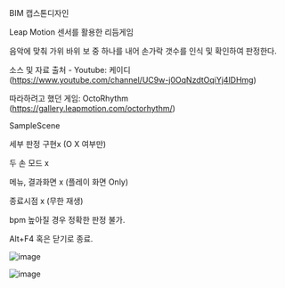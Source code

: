 BIM 캡스톤디자인

Leap Motion 센서를 활용한 리듬게임

음악에 맞춰 가위 바위 보 중 하나를 내어 손가락 갯수를 인식 및 확인하여 판정한다.

소스 및 자료 출처 - Youtube: 케이디 (https://www.youtube.com/channel/UC9w-j0OqNzdtOqiYj4lDHmg)

따라하려고 했던 게임: OctoRhythm (https://gallery.leapmotion.com/octorhythm/)

SampleScene 

세부 판정 구현x (O X 여부만)

두 손 모드 x

메뉴, 결과화면 x (플레이 화면 Only)

종료시점 x (무한 재생)

bpm 높아질 경우 정확한 판정 불가.

Alt+F4 혹은 닫기로 종료.



![image](https://user-images.githubusercontent.com/67883436/121725298-0a7a9900-cb24-11eb-8ec1-32fe25a7e04d.png)

![image](https://user-images.githubusercontent.com/67883436/121725417-3564ed00-cb24-11eb-8915-30bf5d442e32.png)
